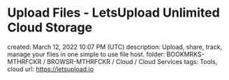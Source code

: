 # Upload Files - LetsUpload Unlimited Cloud Storage

created: March 12, 2022 10:07 PM (UTC)
description: Upload, share, track, manage your files in one simple to use file host.
folder: BOOKMRKS-MTHRFCKR / BROWSR-MTHRFCKR / Cloud / Cloud Services
tags: Tools, cloud
url: https://letsupload.io